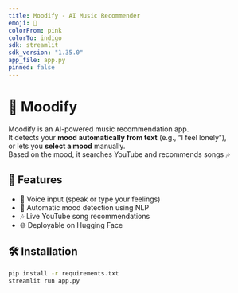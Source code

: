 ```yaml
---
title: Moodify - AI Music Recommender
emoji: 🎵
colorFrom: pink
colorTo: indigo
sdk: streamlit
sdk_version: "1.35.0"
app_file: app.py
pinned: false
---
```


# 🎵 Moodify

Moodify is an AI-powered music recommendation app.  
It detects your **mood automatically from text** (e.g., “I feel lonely”),  
or lets you **select a mood** manually.  
Based on the mood, it searches YouTube and recommends songs 🎶  

## 🚀 Features
- 🎤 Voice input (speak or type your feelings)  
- 🤖 Automatic mood detection using NLP  
- 🎶 Live YouTube song recommendations  
- 🌐 Deployable on Hugging Face  

## 🛠️ Installation
```bash
pip install -r requirements.txt
streamlit run app.py
